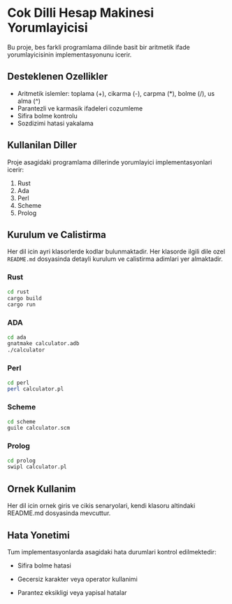 # Cok Dilli Hesap Makinesi Yorumlayicisi

Bu proje, bes farkli programlama dilinde basit bir aritmetik ifade yorumlayicisinin implementasyonunu icerir.

## Desteklenen Ozellikler

- Aritmetik islemler: toplama (+), cikarma (-), carpma (*), bolme (/), us alma (^)
- Parantezli ve karmasik ifadeleri cozumleme
- Sifira bolme kontrolu
- Sozdizimi hatasi yakalama

## Kullanilan Diller

Proje asagidaki programlama dillerinde yorumlayici implementasyonlari icerir:

1. Rust  
2. Ada  
3. Perl  
4. Scheme  
5. Prolog

## Kurulum ve Calistirma

Her dil icin ayri klasorlerde kodlar bulunmaktadir. Her klasorde ilgili dile ozel `README.md` dosyasinda detayli kurulum ve calistirma adimlari yer almaktadir.

### Rust
```bash
cd rust
cargo build
cargo run
```

### ADA
```bash
cd ada
gnatmake calculator.adb
./calculator
```

### Perl
```bash
cd perl
perl calculator.pl
```

### Scheme
```bash
cd scheme
guile calculator.scm
```

### Prolog
```bash
cd prolog
swipl calculator.pl
```

## Ornek Kullanim

Her dil icin ornek giris ve cikis senaryolari, kendi klasoru altindaki README.md dosyasinda mevcuttur. 

## Hata Yonetimi

Tum implementasyonlarda asagidaki hata durumlari kontrol edilmektedir:

- Sifira bolme hatasi

- Gecersiz karakter veya operator kullanimi

- Parantez eksikligi veya yapisal hatalar